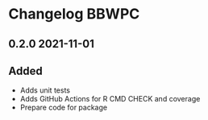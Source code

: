 # Changelog BBWPC

## 0.2.0 2021-11-01
## Added
* Adds unit tests
* Adds GitHub Actions for R CMD CHECK and coverage
* Prepare code for package

